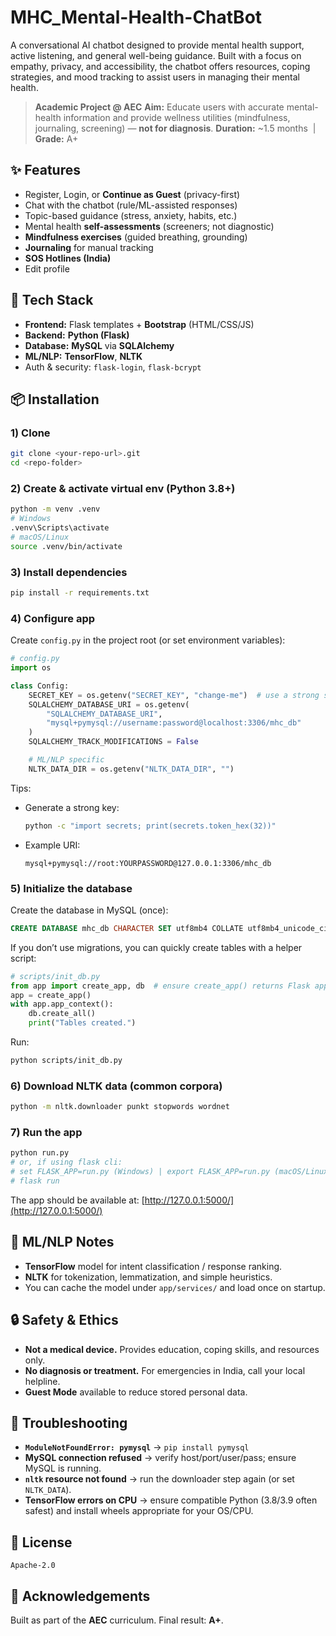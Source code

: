 # MHC_Mental-Health-ChatBot
A conversational AI chatbot designed to provide mental health support, active listening, and general well-being guidance. Built with a focus on empathy, privacy, and accessibility, the chatbot offers resources, coping strategies, and mood tracking to assist users in managing their mental health.


> **Academic Project @ AEC**
> **Aim:** Educate users with accurate mental-health information and provide wellness utilities (mindfulness, journaling, screening) — **not for diagnosis**.
> **Duration:** \~1.5 months  |  **Grade:** A+

## ✨ Features

* Register, Login, or **Continue as Guest** (privacy-first)
* Chat with the chatbot (rule/ML-assisted responses)
* Topic-based guidance (stress, anxiety, habits, etc.)
* Mental health **self-assessments** (screeners; not diagnostic)
* **Mindfulness exercises** (guided breathing, grounding)
* **Journaling** for manual tracking
* **SOS Hotlines (India)**
* Edit profile

## 🧰 Tech Stack

* **Frontend:** Flask templates + **Bootstrap** (HTML/CSS/JS)
* **Backend:** **Python (Flask)**
* **Database:** **MySQL** via **SQLAlchemy**
* **ML/NLP:** **TensorFlow**, **NLTK**
* Auth & security: `flask-login`, `flask-bcrypt`

## 📦 Installation

### 1) Clone

```bash
git clone <your-repo-url>.git
cd <repo-folder>
```

### 2) Create & activate virtual env (Python 3.8+)

```bash
python -m venv .venv
# Windows
.venv\Scripts\activate
# macOS/Linux
source .venv/bin/activate
```

### 3) Install dependencies

```bash
pip install -r requirements.txt
```

### 4) Configure app

Create `config.py` in the project root (or set environment variables):

```python
# config.py
import os

class Config:
    SECRET_KEY = os.getenv("SECRET_KEY", "change-me")  # use a strong secret in prod
    SQLALCHEMY_DATABASE_URI = os.getenv(
        "SQLALCHEMY_DATABASE_URI",
        "mysql+pymysql://username:password@localhost:3306/mhc_db"
    )
    SQLALCHEMY_TRACK_MODIFICATIONS = False

    # ML/NLP specific
    NLTK_DATA_DIR = os.getenv("NLTK_DATA_DIR", "")
```

Tips:

* Generate a strong key:

  ```bash
  python -c "import secrets; print(secrets.token_hex(32))"
  ```
* Example URI:

  ```
  mysql+pymysql://root:YOURPASSWORD@127.0.0.1:3306/mhc_db
  ```

### 5) Initialize the database

Create the database in MySQL (once):

```sql
CREATE DATABASE mhc_db CHARACTER SET utf8mb4 COLLATE utf8mb4_unicode_ci;
```

If you don’t use migrations, you can quickly create tables with a helper script:

```python
# scripts/init_db.py
from app import create_app, db  # ensure create_app() returns Flask app
app = create_app()
with app.app_context():
    db.create_all()
    print("Tables created.")
```

Run:

```bash
python scripts/init_db.py
```

### 6) Download NLTK data (common corpora)

```bash
python -m nltk.downloader punkt stopwords wordnet
```

### 7) Run the app

```bash
python run.py
# or, if using flask cli:
# set FLASK_APP=run.py (Windows) | export FLASK_APP=run.py (macOS/Linux)
# flask run
```

The app should be available at: [http://127.0.0.1:5000/](http://127.0.0.1:5000/)


## 🧠 ML/NLP Notes

* **TensorFlow** model for intent classification / response ranking.
* **NLTK** for tokenization, lemmatization, and simple heuristics.
* You can cache the model under `app/services/` and load once on startup.

## 🔒 Safety & Ethics

* **Not a medical device.** Provides education, coping skills, and resources only.
* **No diagnosis or treatment.** For emergencies in India, call your local helpline.
* **Guest Mode** available to reduce stored personal data.

## 🧪 Troubleshooting

* **`ModuleNotFoundError: pymysql`** → `pip install pymysql`
* **MySQL connection refused** → verify host/port/user/pass; ensure MySQL is running.
* **`nltk` resource not found** → run the downloader step again (or set `NLTK_DATA`).
* **TensorFlow errors on CPU** → ensure compatible Python (3.8/3.9 often safest) and install wheels appropriate for your OS/CPU.

## 📜 License

    Apache-2.0

## 🙌 Acknowledgements

Built as part of the **AEC** curriculum. Final result: **A+**.

